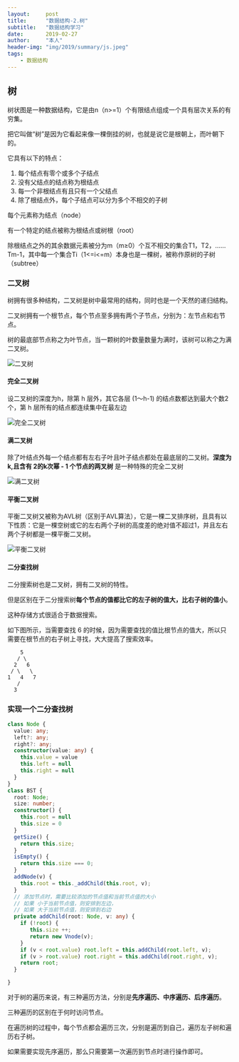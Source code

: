 ```yaml
---
layout:     post
title:      "数据结构-2.树"
subtitle:   "数据结构学习"
date:       2019-02-27
author:     "本人"
header-img: "img/2019/summary/js.jpeg"
tags:
    - 数据结构
---
```



## 树

树状图是一种数据结构，它是由n（n>=1）个有限结点组成一个具有层次关系的有穷集。

把它叫做“树”是因为它看起来像一棵倒挂的树，也就是说它是根朝上，而叶朝下的。

它具有以下的特点：

1. 每个结点有零个或多个子结点
2. 没有父结点的结点称为根结点
3. 每一个非根结点有且只有一个父结点
4. 除了根结点外，每个子结点可以分为多个不相交的子树

每个元素称为结点（node）

有一个特定的结点被称为根结点或树根（root）

除根结点之外的其余数据元素被分为m（m≥0）个互不相交的集合T1，T2，……Tm-1，其中每一个集合Ti（1<=i<=m）本身也是一棵树，被称作原树的子树（subtree）

### 二叉树

树拥有很多种结构，二叉树是树中最常用的结构，同时也是一个天然的递归结构。

二叉树拥有一个根节点，每个节点至多拥有两个子节点，分别为：左节点和右节点。

树的最底部节点称之为叶节点，当一颗树的叶数量数量为满时，该树可以称之为满二叉树。

![二叉树](/my-blog/img/2019/02/二叉树.png)

#### 完全二叉树

设二叉树的深度为h，除第 h 层外，其它各层 (1～h-1) 的结点数都达到最大个数2个，第 h 层所有的结点都连续集中在最左边

![完全二叉树](/my-blog/img/2019/02/完全二叉树.png)

#### 满二叉树

除了叶结点外每一个结点都有左右子叶且叶子结点都处在最底层的二叉树。**深度为k,且含有 2的k次幂 - 1 个节点的两叉树** 是一种特殊的完全二叉树

![满二叉树](/my-blog/img/2019/02/满二叉树.png)

#### 平衡二叉树

平衡二叉树又被称为AVL树（区别于AVL算法），它是一棵二叉排序树，且具有以下性质：它是一棵空树或它的左右两个子树的高度差的绝对值不超过1，并且左右两个子树都是一棵平衡二叉树。

![平衡二叉树](/my-blog/img/2019/03/平衡二叉树.png)

#### 二分查找树

二分搜索树也是二叉树，拥有二叉树的特性。

但是区别在于二分搜索树**每个节点的值都比它的左子树的值大，比右子树的值小**。

这种存储方式很适合于数据搜索。

如下图所示，当需要查找 6 的时候，因为需要查找的值比根节点的值大，所以只需要在根节点的右子树上寻找，大大提高了搜索效率。

```
    5
   / \
  2   6
 / \   \
1   4   7
   /
  3
```


### 实现一个二分查找树

```typescript
class Node {
  value: any;
  left?: any;
  right?: any;
  constructor(value: any) {
    this.value = value
    this.left = null
    this.right = null
  }
}
class BST {
  root: Node;
  size: number;
  constructor() {
    this.root = null
    this.size = 0
  }
  getSize() {
    return this.size;
  }
  isEmpty() {
    return this.size === 0;
  }
  addNode(v) {
    this.root = this._addChild(this.root, v);
  }
  // 添加节点时，需要比较添加的节点值和当前节点值的大小
  // 如果 小于当前节点值，则安排到左边，
  // 如果 大于当前节点值，则安排到右边
  private addChild(root: Node, v: any) {
    if (!root) {
       this.size ++;
       return new Vnode(v);
    }
    if (v < root.value) root.left = this.addChild(root.left, v);
    if (v > root.value) root.right = this.addChild(root.right, v);
    return root;
  }

}
```

对于树的遍历来说，有三种遍历方法，分别是**先序遍历、中序遍历、后序遍历**。

三种遍历的区别在于何时访问节点。

在遍历树的过程中，每个节点都会遍历三次，分别是遍历到自己，遍历左子树和遍历右子树。

如果需要实现先序遍历，那么只需要第一次遍历到节点时进行操作即可。


